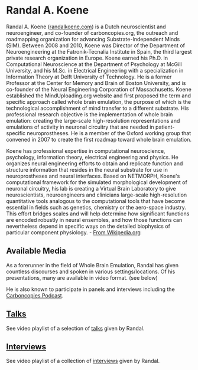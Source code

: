 # Randal A. Koene

Randal A. Koene ([randalkoene.com](https://randalkoene.com)) is a Dutch neuroscientist and neuroengineer, and co-founder of carboncopies.org, the outreach and roadmapping organization for advancing Substrate-Independent Minds (SIM). Between 2008 and 2010, Koene was Director of the Department of Neuroengineering at the Fatronik-Tecnalia Institute in Spain, the third largest private research organization in Europe. Koene earned his Ph.D. in Computational Neuroscience at the Department of Psychology at McGill University, and his M.Sc. in Electrical Engineering with a specialization in Information Theory at Delft University of Technology. He is a former Professor at the Center for Memory and Brain of Boston University, and is co-founder of the Neural Engineering Corporation of Massachusetts. Koene established the MindUploading.org website and first proposed the term and specific approach called whole brain emulation, the purpose of which is the technological accomplishment of mind transfer to a different substrate. His professional research objective is the implementation of whole brain emulation: creating the large-scale high-resolution representations and emulations of activity in neuronal circuitry that are needed in patient-specific neuroprostheses. He is a member of the Oxford working group that convened in 2007 to create the first roadmap toward whole brain emulation.

Koene has professional expertise in computational neuroscience, psychology, information theory, electrical engineering and physics. He organizes neural engineering efforts to obtain and replicate function and structure information that resides in the neural substrate for use in neuroprostheses and neural interfaces. Based on NETMORPH, Koene's computational framework for the simulated morphological development of neuronal circuitry, his lab is creating a Virtual Brain Laboratory to give neuroscientists, neuroengineers and clinicians large-scale high-resolution quantitative tools analogous to the computational tools that have become essential in fields such as genetics, chemistry or the aero-space industry. This effort bridges scales and will help determine how significant functions are encoded robustly in neural ensembles, and how those functions can nevertheless depend in specific ways on the detailed biophysics of particular component physiology. - [From Wikipedia.org](https://en.wikipedia.org/wiki/Randal_A._Koene)

## Available Media

As a forerunner in the field of Whole Brain Emulation, Randal has given countless discourses and spoken in various settings/locations. Of his presentations, many are available in video format. (see below)

He is also known to participate in panels and interviews including the [Carboncopies Podcast](/Resources/Podcast/Index/).

## [Talks](/About/Team/Bios/RandalKoene/Talks)

See video playlist of a selection of [talks](/About/Team/Bios/RandalKoene/Talks) given by Randal.

## [Interviews](/About/Team/Bios/RandalKoene/Interviews)

See video playlist of a collection of [interviews](/About/Team/Bios/RandalKoene/Interviews) given by Randal.
